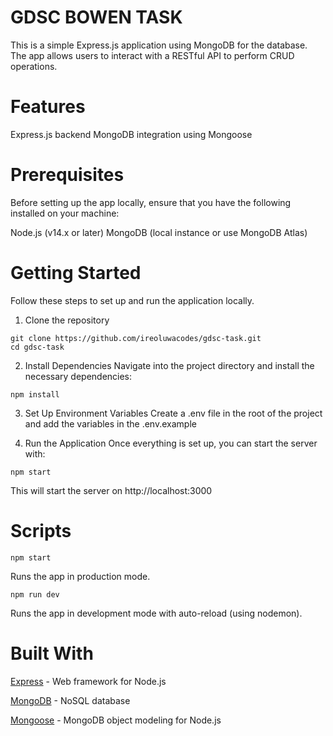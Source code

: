# GDSC BOWEN TASK

  This is a simple Express.js application using MongoDB for the database. The app allows users to interact with a RESTful API to perform CRUD operations.

# Features

  Express.js backend
  MongoDB integration using Mongoose

# Prerequisites

  Before setting up the app locally, ensure that you have the following installed on your machine:

  Node.js (v14.x or later)
  MongoDB (local instance or use MongoDB Atlas)
  
# Getting Started
  
  Follow these steps to set up and run the application locally.

  1. Clone the repository

  ```
  git clone https://github.com/ireoluwacodes/gdsc-task.git
  cd gdsc-task
  ```

  2. Install Dependencies
  Navigate into the project directory and install the necessary dependencies:

  ```
  npm install
  ```

  3. Set Up Environment Variables
  Create a .env file in the root of the project and add the variables in the .env.example

  4. Run the Application
  Once everything is set up, you can start the server with:

  ```
  npm start
  ```

  This will start the server on http://localhost:3000


# Scripts 
  ```
  npm start
  ```
   Runs the app in production mode.

  ```
  npm run dev
  ```
  Runs the app in development mode with auto-reload (using nodemon).

# Built With
  [Express](https://expressjs.com/) - Web framework for Node.js

  [MongoDB](https://www.mongodb.com/) - NoSQL database

  [Mongoose](https://mongoosejs.com/) - MongoDB object modeling for Node.js